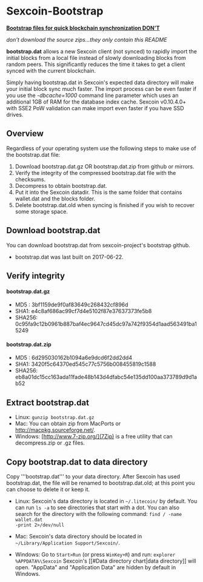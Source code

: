 # Sexcoin-Bootstrap

[**Bootstrap files for quick blockchain synchronization DON'T**](https://github.com/sexcoin-project/sexcoin-bootstrap/releases)

_don't download the source zips...they only contain this README_

**bootstrap.dat** allows a new Sexcoin client (not synced) to rapidly import the initial blocks from a local file instead of slowly downloading blocks from random peers. This significantly reduces the time it takes to get a client synced with the current blockchain.

Simply having bootstrap.dat in Sexcoin's expected data directory will make your initial block sync much faster. The import process can be even faster if you use the *-dbcache=1000* command line parameter which uses an additional 1GB of RAM for the database index cache. Sexcoin v0.10.4.0+ with SSE2 PoW validation can make import even faster if you have SSD drives.

## Overview 
Regardless of your operating system use the following steps to make use of the bootstrap.dat file:

1. Download bootstrap.dat.gz OR bootstrap.dat.zip from github or mirrors.
2. Verify the integrity of the compressed bootstrap.dat file with the checksums.
3. Decompress to obtain bootstrap.dat.
4. Put it into the Sexcoin datadir.  This is the same folder that contains wallet.dat and the blocks folder.
5. Delete bootstrap.dat.old when syncing is finished if you wish to recover some storage space.

## Download bootstrap.dat
You can download bootstrap.dat from sexcoin-project's bootstrap github.
- bootstrap.dat was last built on 2017-06-22.

## Verify integrity
#### bootstrap.dat.gz
 * MD5 : 3bf1159de9f0af83649c268432cf896d
 * SHA1: e4c8af686ac99cf7d4e5102f87e37637373fe5b8
 * SHA256: 0c95fa9c12b0961b887baf4ec9647cd45dc97a742f9354d1aad563491ba15249
 #### bootstrap.dat.zip
 * MD5 : 6d295030162b1094a6e9dcd6f2dd2dd4
 * SHA1: 3420f5c64370ed545c77c5756b008455819c1588
 * SHA256: eb8a01dc15cc163ada11fade48b143d4dfabc54e135dd100aa373789d9d1ab52

## Extract bootstrap.dat 
* Linux: <code>gunzip bootstrap.dat.gz</code>
* Mac: You can obtain zip from MacPorts or http://macpkg.sourceforge.net/.
* Windows: [http://www.7-zip.org/](7Zip) is a free utility that can decompress.zip or .gz files.

## Copy bootstrap.dat to data directory
Copy '''bootstrap.dat''' to your data directory. After Sexcoin has used bootstrap.dat, the file will be renamed to bootstrap.dat.old; at this point you can choose to delete it or keep it.

- Linux: Sexcoin's data directory is located in <code>~/.litecoin/</code> by default. You can run <code>ls -a</code> to see directories that start with a dot.
You can also search for the directory with the following command: <code>find / -name wallet.dat -print 2>/dev/null</code>

- Mac: Sexcoin's data directory should be located in <code>~/Library/Application Support/Sexcoin/</code>.

- Windows: Go to <code>Start>Run</code> (or press <code>WinKey+R</code>) and run: <code>explorer %APPDATA%\Sexcoin</code>
Sexcoin's [[#Data directory chart|data directory]] will open. "AppData" and "Application Data" are hidden by default in Windows.

